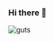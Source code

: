 ### Hi there 👋

<!--
**hagsir/hagsir** is a ✨ _special_ ✨ repository because its `README.md` (this file) appears on your GitHub profile.

Here are some ideas to get you started:

- 🔭 I’m currently working on ...
- 🌱 I’m currently learning ...
- 👯 I’m looking to collaborate on ...
- 🤔 I’m looking for help with ...
- 💬 Ask me about ...
- 📫 How to reach me: ...
- 😄 Pronouns: ...
- ⚡ Fun fact: ...
-->
![guts](https://github.com/hagsir/hagsir/assets/83050781/ebffcd14-a62f-4224-aa6c-bcf29dc0ae6d)

